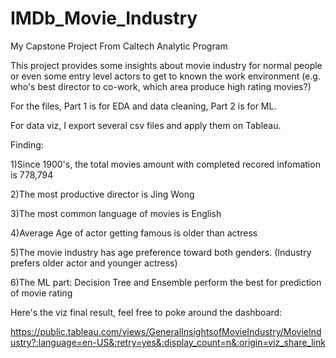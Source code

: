 # IMDb_Movie_Industry

My Capstone Project From Caltech Analytic Program

This project provides some insights about movie industry for normal people or even some entry level actors to get to known the work environment (e.g. who's best director to co-work, which area produce high rating movies?)

For the files, Part 1 is for EDA and data cleaning, Part 2 is for ML.

For data viz, I export several csv files and apply them on Tableau.


Finding:

1)Since 1900's, the total movies amount with completed recored infomation is 778,794

2)The most productive director is Jing Wong

3)The most common language of movies is English

4)Average Age of actor getting famous is older than actress

5)The movie industry has age preference toward both genders. (Industry prefers older actor and younger actress)

6)The ML part: Decision Tree and Ensemble perform the best for prediction of movie rating

Here's the viz final result, feel free to poke around the dashboard:

https://public.tableau.com/views/GeneralInsightsofMovieIndustry/MovieIndustry?:language=en-US&:retry=yes&:display_count=n&:origin=viz_share_link
